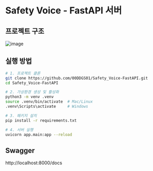 # Safety Voice - FastAPI 서버

## 프로젝트 구조
![image](https://github.com/user-attachments/assets/5e0e7afb-9f7b-4cb0-92c7-4388b608d515)

## 실행 방법
```bash
# 1. 프로젝트 클론
git clone https://github.com/00DDGS01/Safety_Voice-FastAPI.git
cd Safety_Voice-FastAPI

# 2. 가상환경 생성 및 활성화
python3 -m venv .venv
source .venv/bin/activate  # Mac/Linux
.venv\Scripts\activate     # Windows

# 3. 패키지 설치
pip install -r requirements.txt

# 4. 서버 실행
uvicorn app.main:app --reload
```
## Swagger
http://localhost:8000/docs

